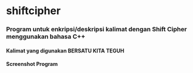 # shiftcipher
### Program untuk enkripsi/deskripsi kalimat dengan Shift Cipher menggunakan bahasa C++
#### Kalimat yang digunakan BERSATU KITA TEGUH
#### Screenshot Program
